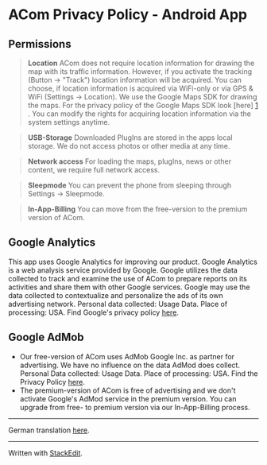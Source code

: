 ACom Privacy Policy - Android App 
============================= 

Permissions
--------
> **Location**
> ACom does not require location information for drawing the map with its traffic information. However, if you activate the tracking (Button -> "Track") location information will be acquired. You can choose, if location information is acquired via WiFi-only or via GPS & WiFi (Settings -> Location). 
> We use the Google Maps SDK for drawing the maps. For the privacy policy of the Google Maps SDK look [here] [1] .
You can modify the rights for acquiring location information via the system settings anytime.

> **USB-Storage**
> Downloaded PlugIns are stored in the apps local storage. We do not access photos or other media at any time.

> **Network access**
> For loading the maps, plugIns, news or other content, we require full network access.

> **Sleepmode**
> You can prevent the phone from sleeping through Settings  -> Sleepmode. 

> **In-App-Billing**
> You can move from the free-version to the premium version of ACom.


Google Analytics
--------------------

This app uses Google Analytics for improving our product. Google Analytics is a web analysis service provided by Google. Google utilizes the data collected to track and examine the use of ACom to prepare reports on its activities and share them with other Google services.
Google may use the data collected to contextualize and personalize the ads of its own advertising network. Personal data collected: Usage Data. Place of processing: USA. Find Google's privacy policy [here][1].


Google AdMob
------------------

- Our free-version of ACom uses AdMob Google Inc. as partner for advertising. We have no influence on the data AdMod does collect.  Personal Data collected: Usage Data. Place of processing: USA. Find the Privacy Policy [here][2].
- The premium-version of ACom is free of advertising and we don't activate Google's AdMod service in the premium version. You can upgrade from free- to premium version via our In-App-Billing process.

-------------
German translation [here](https://github.com/grabowCommuter/acom-news/blob/master/privacy-de.md).

---------------
Written with [StackEdit](https://stackedit.io/).



[1]: http://www.google.com/policies/privacy/
[2]: https://www.google.com/admob/